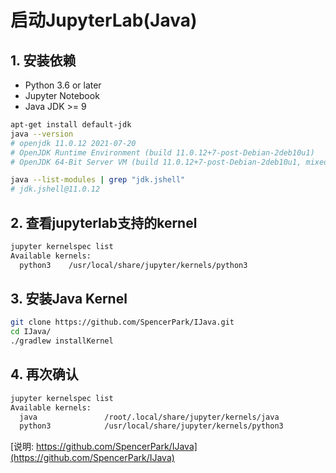 # 启动JupyterLab(Java)

## 1. 安装依赖
- Python 3.6 or later
- Jupyter Notebook
- Java JDK >= 9

```bash
apt-get install default-jdk
java --version
# openjdk 11.0.12 2021-07-20
# OpenJDK Runtime Environment (build 11.0.12+7-post-Debian-2deb10u1)
# OpenJDK 64-Bit Server VM (build 11.0.12+7-post-Debian-2deb10u1, mixed mode, sharing)

java --list-modules | grep "jdk.jshell"
# jdk.jshell@11.0.12
```

## 2. 查看jupyterlab支持的kernel
```bash
jupyter kernelspec list
Available kernels:
  python3    /usr/local/share/jupyter/kernels/python3
```

## 3. 安装Java Kernel
```bash
git clone https://github.com/SpencerPark/IJava.git
cd IJava/
./gradlew installKernel
```

## 4. 再次确认
```bash
jupyter kernelspec list
Available kernels:
  java               /root/.local/share/jupyter/kernels/java
  python3            /usr/local/share/jupyter/kernels/python3
```

[说明: https://github.com/SpencerPark/IJava](https://github.com/SpencerPark/IJava)
